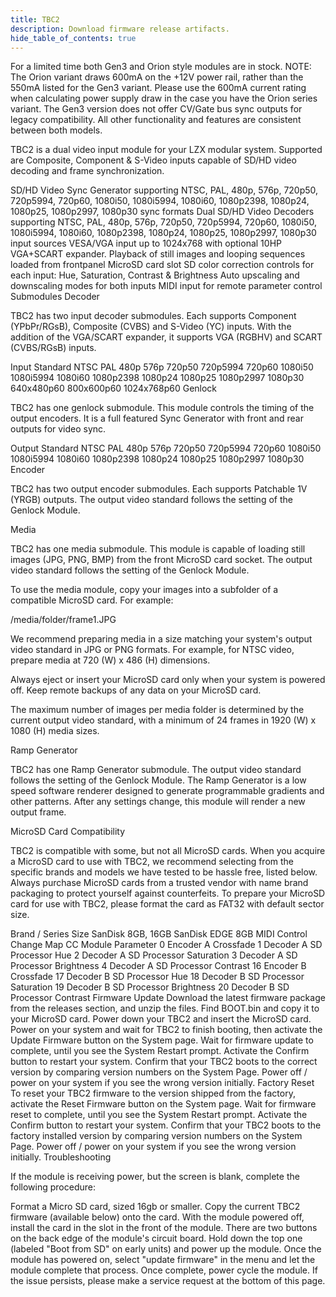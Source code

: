 ```yaml
---
title: TBC2
description: Download firmware release artifacts.
hide_table_of_contents: true
---
```


For a limited time both Gen3 and Orion style modules are in stock. NOTE: The Orion variant draws 600mA on the +12V power rail, rather than the 550mA listed for the Gen3 variant. Please use the 600mA current rating when calculating power supply draw in the case you have the Orion series variant. The Gen3 version does not offer CV/Gate bus sync outputs for legacy compatibility. All other functionality and features are consistent between both models.

TBC2 is a dual video input module for your LZX modular system. Supported are Composite, Component &amp; S-Video inputs capable of SD/HD video decoding and frame synchronization.

SD/HD Video Sync Generator supporting NTSC, PAL, 480p, 576p, 720p50, 720p5994, 720p60, 1080i50, 1080i5994, 1080i60, 1080p2398, 1080p24, 1080p25, 1080p2997, 1080p30 sync formats
Dual SD/HD Video Decoders supporting NTSC, PAL, 480p, 576p, 720p50, 720p5994, 720p60, 1080i50, 1080i5994, 1080i60, 1080p2398, 1080p24, 1080p25, 1080p2997, 1080p30 input sources
VESA/VGA input up to 1024x768 with optional 10HP VGA+SCART expander.
Playback of still images and looping sequences loaded from frontpanel MicroSD card slot
SD color correction controls for each input: Hue, Saturation, Contrast &amp; Brightness
Auto upscaling and downscaling modes for both inputs
MIDI input for remote parameter control
Submodules
Decoder

TBC2 has two input decoder submodules. Each supports Component (YPbPr/RGsB), Composite (CVBS) and S-Video (YC) inputs. With the addition of the VGA/SCART expander, it supports VGA (RGBHV) and SCART (CVBS/RGsB) inputs.

Input Standard
NTSC
PAL
480p
576p
720p50
720p5994
720p60
1080i50
1080i5994
1080i60
1080p2398
1080p24
1080p25
1080p2997
1080p30
640x480p60
800x600p60
1024x768p60
Genlock

TBC2 has one genlock submodule. This module controls the timing of the output encoders. It is a full featured Sync Generator with front and rear outputs for video sync.

Output Standard
NTSC
PAL
480p
576p
720p50
720p5994
720p60
1080i50
1080i5994
1080i60
1080p2398
1080p24
1080p25
1080p2997
1080p30
Encoder

TBC2 has two output encoder submodules. Each supports Patchable 1V (YRGB) outputs. The output video standard follows the setting of the Genlock Module.

Media

TBC2 has one media submodule. This module is capable of loading still images (JPG, PNG, BMP) from the front MicroSD card socket. The output video standard follows the setting of the Genlock Module.

To use the media module, copy your images into a subfolder of a compatible MicroSD card. For example:

/media/folder/frame1.JPG

We recommend preparing media in a size matching your system's output video standard in JPG or PNG formats. For example, for NTSC video, prepare media at 720 (W) x 486 (H) dimensions.

Always eject or insert your MicroSD card only when your system is powered off. Keep remote backups of any data on your MicroSD card.

The maximum number of images per media folder is determined by the current output video standard, with a minimum of 24 frames in 1920 (W) x 1080 (H) media sizes.

Ramp Generator

TBC2 has one Ramp Generator submodule. The output video standard follows the setting of the Genlock Module. The Ramp Generator is a low speed software renderer designed to generate programmable gradients and other patterns. After any settings change, this module will render a new output frame.

MicroSD Card Compatibility

TBC2 is compatible with some, but not all MicroSD cards. When you acquire a MicroSD card to use with TBC2, we recommend selecting from the specific brands and models we have tested to be hassle free, listed below. Always purchase MicroSD cards from a trusted vendor with name brand packaging to protect yourself against counterfeits. To prepare your MicroSD card for use with TBC2, please format the card as FAT32 with default sector size.

Brand / Series	Size
SanDisk	8GB, 16GB
SanDisk EDGE	8GB
MIDI Control Change Map
CC	Module	Parameter
0	Encoder A	Crossfade
1	Decoder A	SD Processor Hue
2	Decoder A	SD Processor Saturation
3	Decoder A	SD Processor Brightness
4	Decoder A	SD Processor Contrast
16	Encoder B	Crossfade
17	Decoder B	SD Processor Hue
18	Decoder B	SD Processor Saturation
19	Decoder B	SD Processor Brightness
20	Decoder B	SD Processor Contrast
Firmware Update
Download the latest firmware package from the releases section, and unzip the files. Find BOOT.bin and copy it to your MicroSD card.
Power down your TBC2 and insert the MicroSD card.
Power on your system and wait for TBC2 to finish booting, then activate the Update Firmware button on the System page.
Wait for firmware update to complete, until you see the System Restart prompt. Activate the Confirm button to restart your system.
Confirm that your TBC2 boots to the correct version by comparing version numbers on the System Page. Power off / power on your system if you see the wrong version initially.
Factory Reset
To reset your TBC2 firmware to the version shipped from the factory, activate the Reset Firmware button on the System page.
Wait for firmware reset to complete, until you see the System Restart prompt. Activate the Confirm button to restart your system.
Confirm that your TBC2 boots to the factory installed version by comparing version numbers on the System Page. Power off / power on your system if you see the wrong version initially.
Troubleshooting

If the module is receiving power, but the screen is blank, complete the following procedure:

Format a Micro SD card, sized 16gb or smaller.
Copy the current TBC2 firmware (available below) onto the card.
With the module powered off, install the card in the slot in the front of the module.
There are two buttons on the back edge of the module's circuit board. Hold down the top one (labeled "Boot from SD" on early units) and power up the module.
Once the module has powered on, select "update firmware" in the menu and let the module complete that process. Once complete, power cycle the module.
If the issue persists, please make a service request at the bottom of this page.